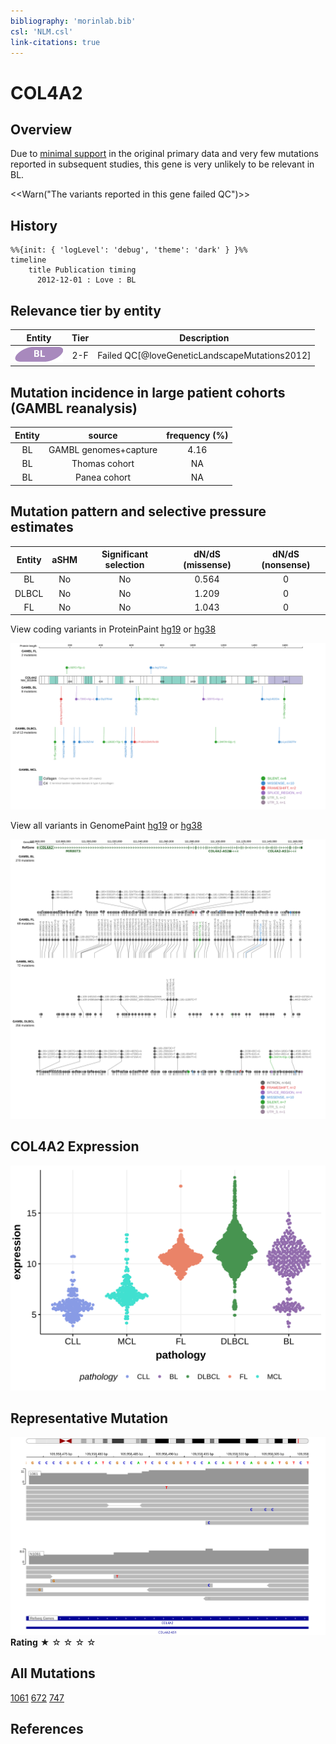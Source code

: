 ```yaml
---
bibliography: 'morinlab.bib'
csl: 'NLM.csl'
link-citations: true
---
```

# COL4A2

## Overview

Due to [minimal support](COL4A2#representative-mutations) in the original primary data and very few mutations reported in subsequent studies, this gene is very unlikely to be relevant in BL. 

<<Warn("The variants reported in this gene failed QC")>>

## History

```mermaid
%%{init: { 'logLevel': 'debug', 'theme': 'dark' } }%%
timeline
    title Publication timing
      2012-12-01 : Love : BL
```

## Relevance tier by entity

|Entity|Tier|Description                           |
|:------:|:----:|--------------------------------------|
|![BL](images/icons/BL_tier2.png)    |2-F   |Failed QC[@loveGeneticLandscapeMutations2012]|

## Mutation incidence in large patient cohorts (GAMBL reanalysis)

|Entity|source               |frequency (%)|
|:------:|:---------------------:|:-------------:|
|BL    |GAMBL genomes+capture|4.16         |
|BL    |Thomas cohort        |  NA         |
|BL    |Panea cohort         |  NA         |

## Mutation pattern and selective pressure estimates

|Entity|aSHM|Significant selection|dN/dS (missense)|dN/dS (nonsense)|
|:------:|:----:|:---------------------:|:----------------:|:----------------:|
|BL    |No  |No                   |0.564           |0               |
|DLBCL |No  |No                   |1.209           |0               |
|FL    |No  |No                   |1.043           |0               |




View coding variants in ProteinPaint [hg19](https://morinlab.github.io/LLMPP/GAMBL/COL4A2_protein.html)  or [hg38](https://morinlab.github.io/LLMPP/GAMBL/COL4A2_protein_hg38.html)

![](images/proteinpaint/COL4A2_NM_001846.svg)

View all variants in GenomePaint [hg19](https://morinlab.github.io/LLMPP/GAMBL/COL4A2.html)  or [hg38](https://morinlab.github.io/LLMPP/GAMBL/COL4A2_hg38.html)

![](images/proteinpaint/COL4A2.svg)

## COL4A2 Expression
![](images/gene_expression/COL4A2_by_pathology.svg)
<!-- ORIGIN: loveGeneticLandscapeMutations2012 -->
<!-- BL: loveGeneticLandscapeMutations2012 -->

## Representative Mutation
![](primary/Love_COL4A2.svg)
**Rating**
&starf; &star; &star; &star; &star;

## All Mutations

[1061](https://www.bcgsc.ca/downloads/morinlab/GAMBL/Love/1061_reports.html)
[672](https://www.bcgsc.ca/downloads/morinlab/GAMBL/Love/672_reports.html)
[747](https://www.bcgsc.ca/downloads/morinlab/GAMBL/Love/747_reports.html)


## References
